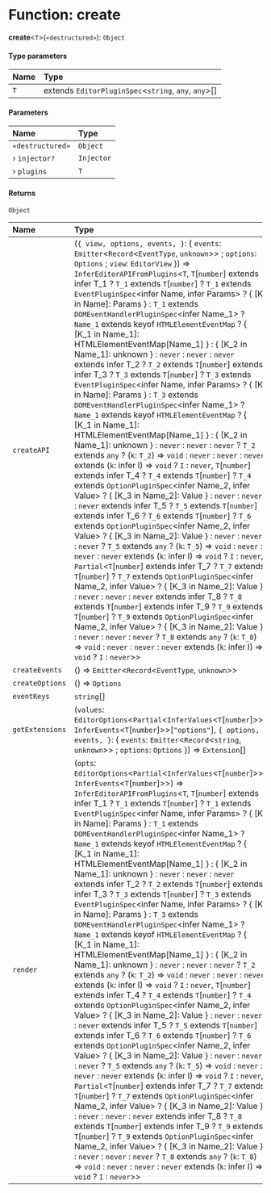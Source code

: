 # Function: create

**create**<`T`>(`«destructured»`): `Object`

#### Type parameters

| Name | Type |
| :------ | :------ |
| `T` | extends `EditorPluginSpec`<`string`, `any`, `any`>\[] |

#### Parameters

| Name | Type |
| :------ | :------ |
| `«destructured»` | `Object` |
| › `injector?` | `Injector` |
| › `plugins` | `T` |

#### Returns

`Object`

| Name | Type |
| :------ | :------ |
| `createAPI` | (`{ view, options, events, }`: { `events`: `Emitter`<`Record`<`EventType`, `unknown`>> ; `options`: `Options` ; `view`: `EditorView`  }) => `InferEditorAPIFromPlugins`<`T`, `T`\[`number`] extends infer T\_1 ? `T_1` extends `T`\[`number`] ? `T_1` extends `EventPluginSpec`\<infer Name, infer Params> ? { \[K in Name]: Params } : `T_1` extends `DOMEventHandlerPluginSpec`\<infer Name\_1> ? `Name_1` extends keyof `HTMLElementEventMap` ? { \[K\_1 in Name\_1]: HTMLElementEventMap\[Name\_1] } : { \[K\_2 in Name\_1]: unknown } : `never` : `never` : `never` extends infer T\_2 ? `T_2` extends `T`\[`number`] extends infer T\_3 ? `T_3` extends `T`\[`number`] ? `T_3` extends `EventPluginSpec`\<infer Name, infer Params> ? { \[K in Name]: Params } : `T_3` extends `DOMEventHandlerPluginSpec`\<infer Name\_1> ? `Name_1` extends keyof `HTMLElementEventMap` ? { \[K\_1 in Name\_1]: HTMLElementEventMap\[Name\_1] } : { \[K\_2 in Name\_1]: unknown } : `never` : `never` : `never` ? `T_2` extends `any` ? (`k`: `T_2`) => `void` : `never` : `never` : `never` extends (`k`: infer I) => `void` ? `I` : `never`, `T`\[`number`] extends infer T\_4 ? `T_4` extends `T`\[`number`] ? `T_4` extends `OptionPluginSpec`\<infer Name\_2, infer Value> ? { \[K\_3 in Name\_2]: Value } : `never` : `never` : `never` extends infer T\_5 ? `T_5` extends `T`\[`number`] extends infer T\_6 ? `T_6` extends `T`\[`number`] ? `T_6` extends `OptionPluginSpec`\<infer Name\_2, infer Value> ? { \[K\_3 in Name\_2]: Value } : `never` : `never` : `never` ? `T_5` extends `any` ? (`k`: `T_5`) => `void` : `never` : `never` : `never` extends (`k`: infer I) => `void` ? `I` : `never`, `Partial`<`T`\[`number`] extends infer T\_7 ? `T_7` extends `T`\[`number`] ? `T_7` extends `OptionPluginSpec`\<infer Name\_2, infer Value> ? { \[K\_3 in Name\_2]: Value } : `never` : `never` : `never` extends infer T\_8 ? `T_8` extends `T`\[`number`] extends infer T\_9 ? `T_9` extends `T`\[`number`] ? `T_9` extends `OptionPluginSpec`\<infer Name\_2, infer Value> ? { \[K\_3 in Name\_2]: Value } : `never` : `never` : `never` ? `T_8` extends `any` ? (`k`: `T_8`) => `void` : `never` : `never` : `never` extends (`k`: infer I) => `void` ? `I` : `never`>> |
| `createEvents` | () => `Emitter`<`Record`<`EventType`, `unknown`>> |
| `createOptions` | () => `Options` |
| `eventKeys` | `string`\[] |
| `getExtensions` | (`values`: `EditorOptions`<`Partial`<`InferValues`<`T`\[`number`]>>, `InferEvents`<`T`\[`number`]>>\[`"options"`], `{ options, events, }`: { `events`: `Emitter`<`Record`<`string`, `unknown`>> ; `options`: `Options`  }) => `Extension`\[] |
| `render` | (`opts`: `EditorOptions`<`Partial`<`InferValues`<`T`\[`number`]>>, `InferEvents`<`T`\[`number`]>>) => `InferEditorAPIFromPlugins`<`T`, `T`\[`number`] extends infer T\_1 ? `T_1` extends `T`\[`number`] ? `T_1` extends `EventPluginSpec`\<infer Name, infer Params> ? { \[K in Name]: Params } : `T_1` extends `DOMEventHandlerPluginSpec`\<infer Name\_1> ? `Name_1` extends keyof `HTMLElementEventMap` ? { \[K\_1 in Name\_1]: HTMLElementEventMap\[Name\_1] } : { \[K\_2 in Name\_1]: unknown } : `never` : `never` : `never` extends infer T\_2 ? `T_2` extends `T`\[`number`] extends infer T\_3 ? `T_3` extends `T`\[`number`] ? `T_3` extends `EventPluginSpec`\<infer Name, infer Params> ? { \[K in Name]: Params } : `T_3` extends `DOMEventHandlerPluginSpec`\<infer Name\_1> ? `Name_1` extends keyof `HTMLElementEventMap` ? { \[K\_1 in Name\_1]: HTMLElementEventMap\[Name\_1] } : { \[K\_2 in Name\_1]: unknown } : `never` : `never` : `never` ? `T_2` extends `any` ? (`k`: `T_2`) => `void` : `never` : `never` : `never` extends (`k`: infer I) => `void` ? `I` : `never`, `T`\[`number`] extends infer T\_4 ? `T_4` extends `T`\[`number`] ? `T_4` extends `OptionPluginSpec`\<infer Name\_2, infer Value> ? { \[K\_3 in Name\_2]: Value } : `never` : `never` : `never` extends infer T\_5 ? `T_5` extends `T`\[`number`] extends infer T\_6 ? `T_6` extends `T`\[`number`] ? `T_6` extends `OptionPluginSpec`\<infer Name\_2, infer Value> ? { \[K\_3 in Name\_2]: Value } : `never` : `never` : `never` ? `T_5` extends `any` ? (`k`: `T_5`) => `void` : `never` : `never` : `never` extends (`k`: infer I) => `void` ? `I` : `never`, `Partial`<`T`\[`number`] extends infer T\_7 ? `T_7` extends `T`\[`number`] ? `T_7` extends `OptionPluginSpec`\<infer Name\_2, infer Value> ? { \[K\_3 in Name\_2]: Value } : `never` : `never` : `never` extends infer T\_8 ? `T_8` extends `T`\[`number`] extends infer T\_9 ? `T_9` extends `T`\[`number`] ? `T_9` extends `OptionPluginSpec`\<infer Name\_2, infer Value> ? { \[K\_3 in Name\_2]: Value } : `never` : `never` : `never` ? `T_8` extends `any` ? (`k`: `T_8`) => `void` : `never` : `never` : `never` extends (`k`: infer I) => `void` ? `I` : `never`>> |
